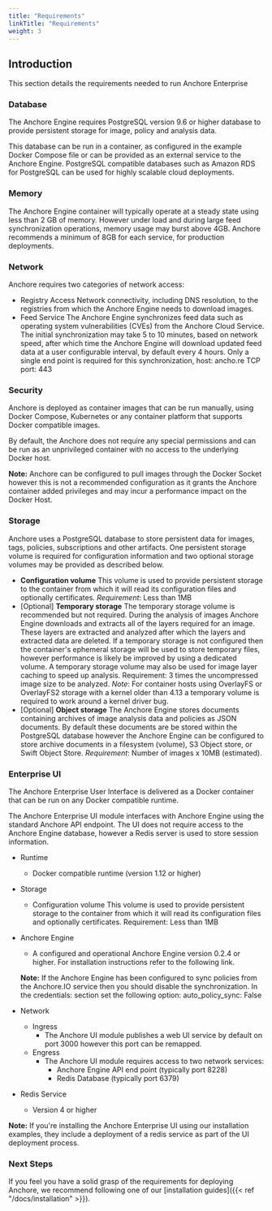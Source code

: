```yaml
---
title: "Requirements"
linkTitle: "Requirements"
weight: 3
---
```


## Introduction

This section details the requirements needed to run Anchore Enterprise

### Database

The Anchore Engine requires PostgreSQL version 9.6 or higher database to provide persistent storage for image, policy and analysis data.

This database can be run in a container, as configured in the example Docker Compose file or can be provided as an external service to the Anchore Engine.
PostgreSQL compatible databases such as Amazon RDS for PostgreSQL can be used for highly scalable cloud deployments.

### Memory

The Anchore Engine container will typically operate at a steady state using less than 2 GB of memory. However under load and during large feed synchronization operations, memory usage may burst above 4GB. Anchore recommends a minimum of 8GB for each service, for production deployments.

### Network

Anchore requires two categories of network access:

- Registry Access
    Network connectivity, including DNS resolution, to the registries from which the Anchore Engine needs to download images.
- Feed Service
    The Anchore Engine synchronizes feed data such as operating system vulnerabilities (CVEs) from the Anchore Cloud Service. The initial synchronization may take 5 to 10 minutes, based on network speed, after which time the Anchore Engine will download updated feed data at a user configurable interval, by default every 4 hours. Only a single end point is required for this synchronization, host: ancho.re TCP port: 443

### Security

Anchore is deployed as container images that can be run manually, using Docker Compose, Kubernetes or any container platform that supports Docker compatible images.

By default, the Anchore does not require any special permissions and can be run as an unprivileged container with no access to the underlying Docker host. 

**Note:** Anchore can be configured to pull images through the Docker Socket however this is not a recommended configuration as it grants the Anchore container added privileges and may incur a performance impact on the Docker Host.

### Storage

Anchore uses a PostgreSQL database to store persistent data for images, tags, policies, subscriptions and other artifacts. One persistent storage volume is required for configuration information and two optional storage volumes may be provided as described below.

- **Configuration volume**
    This volume is used to provide persistent storage to the container from which it will read its configuration files and optionally certificates. *Requirement*: Less than 1MB
- [Optional] **Temporary storage**
    The temporary storage volume is recommended but not required. During the analysis of images Anchore Engine downloads and extracts all of the layers required for an image. These layers are extracted and analyzed after which the layers and extracted data are deleted. If a temporary storage is not configured then the container's ephemeral storage will be used to store temporary files, however performance is likely be improved by using a dedicated volume. A temporary storage volume may also be used for image layer caching to speed up analysis. Requirement: 3 times the uncompressed image size to be analyzed. *Note*: For container hosts using OverlayFS or OverlayFS2 storage with a kernel older than 4.13 a temporary volume is required to work around a kernel driver bug.
- [Optional] **Object storage**
    The Anchore Engine stores documents containing archives of image analysis data and policies as JSON documents. By default these documents are be stored within the PostgreSQL database however the Anchore Engine can be configured to store archive documents in a filesystem (volume), S3 Object store, or Swift Object Store. *Requirement*: Number of images x 10MB (estimated).

### Enterprise UI 

The Anchore Enterprise User Interface is delivered as a Docker container that can be run on any Docker compatible runtime. 

The Anchore Enterprise UI module interfaces with Anchore Engine using the standard Anchore API endpoint. The UI does not require access to the Anchore Engine database, however a Redis server is used to store session information. 

- Runtime
    - Docker compatible runtime (version 1.12 or higher)

- Storage
    - Configuration volume This volume is used to provide persistent storage to the container from which it will read its configuration files and optionally certificates.
    Requirement: Less than 1MB

- Anchore Engine
    - A configured and operational Anchore Engine version 0.2.4 or higher. For installation instructions refer to the following link.

    **Note:** If the Anchore Engine has been configured to sync policies from the Anchore.IO service then you should disable the synchronization. In the credentials: section set the following option: auto_policy_sync: False

- Network
    - Ingress
        - The Anchore UI module publishes a web UI service by default on port 3000 however this port can be remapped.
    - Engress
        - The Anchore UI module requires access to two network services: 
            - Anchore Engine API end point (typically port 8228)
            - Redis Database (typically port 6379)

- Redis Service
    - Version 4 or higher

**Note:** If you're installing the Anchore Enterprise UI using our installation examples, they include a deployment of a redis service as part of the UI deployment process.

### Next Steps

If you feel you have a solid grasp of the requirements for deploying Anchore, we recommend following one of our [installation guides]({{< ref "/docs/installation" >}}).